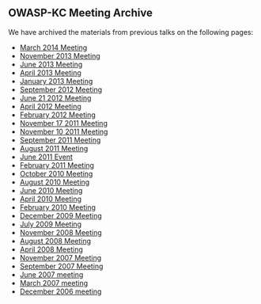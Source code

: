 ## OWASP-KC Meeting Archive

We have archived the materials from previous talks on the following
pages:

  - [March 2014 Meeting](Kansas_City_March_2014_Meeting "wikilink")
  - [November 2013
    Meeting](Kansas_City_November_2013_Meeting "wikilink")
  - [June 2013 Meeting](Kansas_City_June_2013_Meeting "wikilink")
  - [April 2013 Meeting](Kansas_City_April_2013_Meeting "wikilink")
  - [January 2013 Meeting](Kansas_City_Jan_2013_Meeting "wikilink")
  - [September 2012 Meeting](Kansas_City_Sept_2012_Meeting "wikilink")
  - [June 21 2012 Meeting](Kansas_City_June_21_2012_Meeting "wikilink")
  - [April 2012 Meeting](Kansas_City_April_2012_Meeting "wikilink")
  - [February 2012
    Meeting](Kansas_City_February_2012_Meeting "wikilink")
  - [November 17 2011
    Meeting](Kansas_City_November_17_2011_Meeting "wikilink")
  - [November 10 2011
    Meeting](Kansas_City_November_10_2011_Meeting "wikilink")
  - [September 2011
    Meeting](Kansas_City_September_2011_Meeting "wikilink")
  - [August 2011 Meeting](Kansas_City_August_2011_Meeting "wikilink")
  - [June 2011 Event](Kansas_City_June_2011_Event "wikilink")
  - [February 2011
    Meeting](Kansas_City_February_2011_Meeting "wikilink")
  - [October 2010 Meeting](Kansas_City_October_2010_Meeting "wikilink")
  - [August 2010 Meeting](Kansas_City_August_2010_Meeting "wikilink")
  - [June 2010 Meeting](Kansas_City_June_2010_Meeting "wikilink")
  - [April 2010 Meeting](Kansas_City_April_2010_Meeting "wikilink")
  - [February 2010
    Meeting](Kansas_City_February_2010_Meeting "wikilink")
  - [December 2009
    Meeting](Kansas_City_December_2009_Meeting "wikilink")
  - [July 2009 Meeting](Kansas_City_July_2009_Meeting "wikilink")
  - [November 2008
    Meeting](Kansas_City_November_2008_Meeting "wikilink")
  - [August 2008 Meeting](Kansas_City_August_2008_Meeting "wikilink")
  - [April 2008 Meeting](Kansas_City_April_2008_Meeting "wikilink")
  - [November 2007
    Meeting](Kansas_City_November_2007_Meeting "wikilink")
  - [September 2007
    Meeting](Kansas_City_September_2007_Meeting "wikilink")
  - [June 2007 meeting](Kansas_City_June_2007_Meeting "wikilink")
  - [March 2007 meeting](Kansas_City_March_2007_Meeting "wikilink")
  - [December 2006
    meeting](Kansas_City_December_2006_Meeting "wikilink")